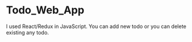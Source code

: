 # Todo_Web_App
 I used React/Redux in JavaScript. You can add new todo or you can delete existing any todo.
